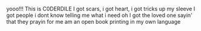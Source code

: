 yooo!!! This is C0DERDILE
I got scars, i got heart, i got tricks up my sleeve
I got people i dont know telling me what i need
oh I got the loved one sayin' that they prayin for me
am an open book printing in my own language
